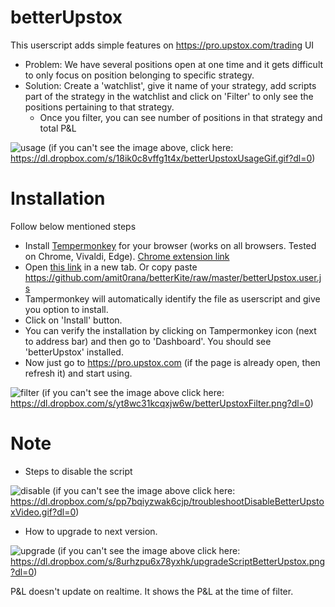 # betterUpstox

This userscript adds simple features on https://pro.upstox.com/trading UI

* Problem: We have several positions open at one time and it gets difficult to only focus on position belonging to specific strategy.
* Solution: Create a 'watchlist', give it name of your strategy, add scripts part of the strategy in the watchlist and click on 'Filter' to only see the positions pertaining to that strategy. 
    * Once you filter, you can see number of positions in that strategy and total P&L

![usage](https://dl.dropbox.com/s/18ik0c8vffg1t4x/betterUpstoxUsageGif.gif?dl=0)
(if you can't see the image above, click here: https://dl.dropbox.com/s/18ik0c8vffg1t4x/betterUpstoxUsageGif.gif?dl=0)

# Installation

Follow below mentioned steps
* Install [Tempermonkey](https://www.tampermonkey.net/) for your browser (works on all browsers. Tested on Chrome, Vivaldi, Edge). [Chrome extension link](https://chrome.google.com/webstore/detail/tampermonkey/dhdgffkkebhmkfjojejmpbldmpobfkfo)
* Open [this link](https://github.com/amit0rana/betterKite/raw/master/betterUpstox.user.js) in a new tab. Or copy paste <https://github.com/amit0rana/betterKite/raw/master/betterUpstox.user.js>
* Tampermonkey will automatically identify the file as userscript and give you option to install.
* Click on 'Install' button.
* You can verify the installation by clicking on Tampermonkey icon (next to address bar) and then go to 'Dashboard'. You should see 'betterUpstox' installed. 
* Now just go to <https://pro.upstox.com> (if the page is already open, then refresh it) and start using.

![filter](https://dl.dropbox.com/s/yt8wc31kcqxjw6w/betterUpstoxFilter.png?dl=0)
(if you can't see the image above click here: https://dl.dropbox.com/s/yt8wc31kcqxjw6w/betterUpstoxFilter.png?dl=0)


# Note
* Steps to disable the script

![disable](https://dl.dropbox.com/s/pp7bqiyzwak6cjp/troubleshootDisableBetterUpstoxVideo.gif?dl=0)
(if you can't see the image above click here: https://dl.dropbox.com/s/pp7bqiyzwak6cjp/troubleshootDisableBetterUpstoxVideo.gif?dl=0)

* How to upgrade to next version. 

![upgrade](https://dl.dropbox.com/s/8urhzpu6x78yxhk/upgradeScriptBetterUpstox.png?dl=0)
(if you can't see the image above click here: https://dl.dropbox.com/s/8urhzpu6x78yxhk/upgradeScriptBetterUpstox.png?dl=0)

P&L doesn't update on realtime. It shows the P&L at the time of filter.